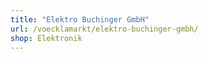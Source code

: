 ```yaml
---
title: "Elektro Buchinger GmbH"
url: /voecklamarkt/elektro-buchinger-gmbh/
shop: Elektronik
---
```


